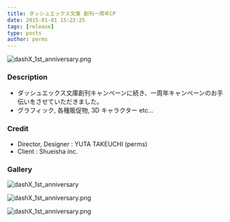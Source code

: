```yaml
---
title: ダッシュエックス文庫 創刊一周年CP
date: 2015-01-01 15:22:25
tags: [release]
type: posts
author: perms
---
```


![dashX_1st_anniversary.png](/img/works/dash_1st_1.png 'dashX_1st_anniversary')

### Description

* ダッシュエックス文庫創刊キャンペーンに続き、一周年キャンペーンのお手伝いをさせていただきました。
* グラフィック, 各種販促物, 3D キャラクター etc...

<!-- ### Award
- WIRED CREATIVE HACK AWARD BEST PRESENTATION (2014) -->

### Credit

* Director, Designer : YUTA TAKEUCHI (perms)
* Client : Shueisha inc.

### Gallery

![dashX_1st_anniversary](/img/works/dash_1st_2.png 'dashX_1st_anniversary')

![dashX_1st_anniversary.png](/img/works/dash_1st_3.png 'dashX_1st_anniversary')

![dashX_1st_anniversary.png](/img/works/dash_1st_4.png 'dashX_1st_anniversary')

<!-- ### Demo Movie
<iframe src="https://player.vimeo.com/video/83606253" width="720" height="405" frameborder="0" webkitallowfullscreen mozallowfullscreen allowfullscreen></iframe> -->
